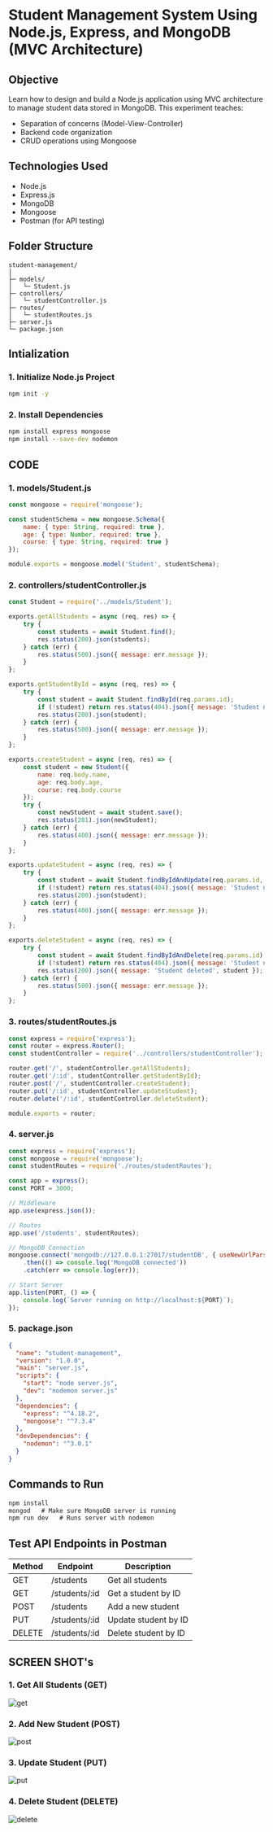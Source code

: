 # Student Management System Using Node.js, Express, and MongoDB (MVC Architecture)
## Objective
Learn how to design and build a Node.js application using MVC architecture to manage student data stored in MongoDB. This experiment teaches:
- Separation of concerns (Model-View-Controller)
- Backend code organization
- CRUD operations using Mongoose

## Technologies Used
- Node.js
- Express.js
- MongoDB
- Mongoose
- Postman (for API testing)

## Folder Structure
```
student-management/
│
├─ models/
│   └─ Student.js
├─ controllers/
│   └─ studentController.js
├─ routes/
│   └─ studentRoutes.js
├─ server.js
└─ package.json
```
## Intialization
### 1. Initialize Node.js Project
```cmd
npm init -y
```
### 2. Install Dependencies
```cmd
npm install express mongoose
npm install --save-dev nodemon
```

## CODE

### 1. models/Student.js
```js
const mongoose = require('mongoose');

const studentSchema = new mongoose.Schema({
    name: { type: String, required: true },
    age: { type: Number, required: true },
    course: { type: String, required: true }
});

module.exports = mongoose.model('Student', studentSchema);

```

### 2. controllers/studentController.js
```js
const Student = require('../models/Student');

exports.getAllStudents = async (req, res) => {
    try {
        const students = await Student.find();
        res.status(200).json(students);
    } catch (err) {
        res.status(500).json({ message: err.message });
    }
};

exports.getStudentById = async (req, res) => {
    try {
        const student = await Student.findById(req.params.id);
        if (!student) return res.status(404).json({ message: 'Student not found' });
        res.status(200).json(student);
    } catch (err) {
        res.status(500).json({ message: err.message });
    }
};

exports.createStudent = async (req, res) => {
    const student = new Student({
        name: req.body.name,
        age: req.body.age,
        course: req.body.course
    });
    try {
        const newStudent = await student.save();
        res.status(201).json(newStudent);
    } catch (err) {
        res.status(400).json({ message: err.message });
    }
};

exports.updateStudent = async (req, res) => {
    try {
        const student = await Student.findByIdAndUpdate(req.params.id, req.body, { new: true });
        if (!student) return res.status(404).json({ message: 'Student not found' });
        res.status(200).json(student);
    } catch (err) {
        res.status(400).json({ message: err.message });
    }
};

exports.deleteStudent = async (req, res) => {
    try {
        const student = await Student.findByIdAndDelete(req.params.id);
        if (!student) return res.status(404).json({ message: 'Student not found' });
        res.status(200).json({ message: 'Student deleted', student });
    } catch (err) {
        res.status(500).json({ message: err.message });
    }
};
```

### 3. routes/studentRoutes.js
```js
const express = require('express');
const router = express.Router();
const studentController = require('../controllers/studentController');

router.get('/', studentController.getAllStudents);
router.get('/:id', studentController.getStudentById);
router.post('/', studentController.createStudent);
router.put('/:id', studentController.updateStudent);
router.delete('/:id', studentController.deleteStudent);

module.exports = router;
```

### 4. server.js
```js
const express = require('express');
const mongoose = require('mongoose');
const studentRoutes = require('./routes/studentRoutes');

const app = express();
const PORT = 3000;

// Middleware
app.use(express.json());

// Routes
app.use('/students', studentRoutes);

// MongoDB Connection
mongoose.connect('mongodb://127.0.0.1:27017/studentDB', { useNewUrlParser: true, useUnifiedTopology: true })
    .then(() => console.log('MongoDB connected'))
    .catch(err => console.log(err));

// Start Server
app.listen(PORT, () => {
    console.log(`Server running on http://localhost:${PORT}`);
});
```
### 5. package.json
```json
{
  "name": "student-management",
  "version": "1.0.0",
  "main": "server.js",
  "scripts": {
    "start": "node server.js",
    "dev": "nodemon server.js"
  },
  "dependencies": {
    "express": "^4.18.2",
    "mongoose": "^7.3.4"
  },
  "devDependencies": {
    "nodemon": "^3.0.1"
  }
}

```

## Commands to Run
```cmd
npm install
mongod   # Make sure MongoDB server is running
npm run dev   # Runs server with nodemon
```

## Test API Endpoints in Postman
| Method | Endpoint         | Description               |
|--------|------------------|---------------------------|
| GET    | /students        | Get all students          |
| GET    | /students/:id    | Get a student by ID       |
| POST   | /students        | Add a new student         |
| PUT    | /students/:id    | Update student by ID      |
| DELETE | /students/:id    | Delete student by ID      |

## SCREEN SHOT's
### 1. Get All Students (GET)
![get](res1.png)

### 2. Add New Student (POST)
![post](res2.png)

### 3. Update Student (PUT)
![put](res3.png)

### 4. Delete Student (DELETE)
![delete](res4.png)
